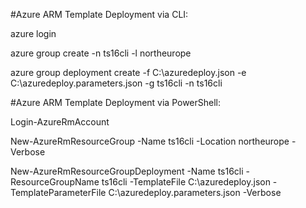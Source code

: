 #Azure ARM Template Deployment via CLI:  

azure login  

azure group create -n ts16cli -l northeurope  

azure group deployment create -f C:\azuredeploy.json -e C:\azuredeploy.parameters.json -g ts16cli -n ts16cli


#Azure ARM Template Deployment via PowerShell:  

Login-AzureRmAccount  

New-AzureRmResourceGroup -Name ts16cli -Location northeurope -Verbose

New-AzureRmResourceGroupDeployment -Name ts16cli -ResourceGroupName ts16cli -TemplateFile C:\azuredeploy.json -TemplateParameterFile C:\azuredeploy.parameters.json -Verbose 
